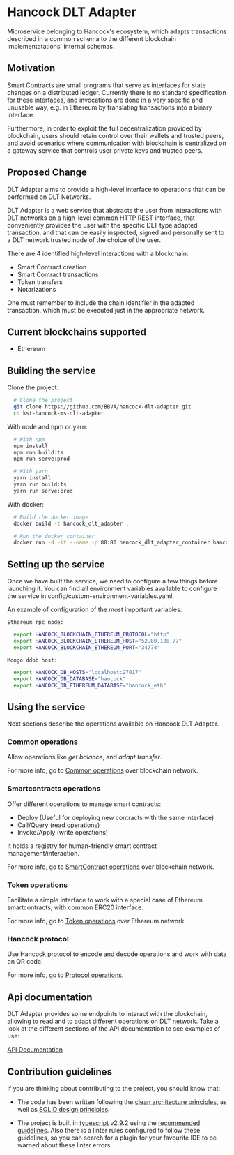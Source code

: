 # Hancock DLT Adapter

Microservice belonging to Hancock's ecosystem, which adapts transactions described in a common schema to the different blockchain implementatations' internal schemas.

## Motivation

Smart Contracts are small programs that serve as interfaces for state changes on a distributed ledger. Currently there is no standard specification for these interfaces, and invocations are done in a very specific and unusable way, e.g. in Ethereum by translating transactions into a binary interface.

Furthermore, in order to exploit the full decentralization provided by blockchain, users should retain control over their wallets and trusted peers, and avoid scenarios where communication with blockchain is centralized on a gateway service that controls user private keys and trusted peers.

## Proposed Change

DLT Adapter aims to provide a high-level interface to operations that can be performed on DLT Networks. 

DLT Adapter is a web service that abstracts the user from interactions with DLT networks on a high-level common HTTP REST interface, that conveniently provides the user with the specific DLT type adapted transaction, and that can be easily inspected, signed and personally sent to a DLT network trusted node of the choice of the user.

There are 4 identified high-level interactions with a blockchain:

 - Smart Contract creation
 - Smart Contract transactions
 - Token transfers
 - Notarizations

One must remember to include the chain identifier in the adapted transaction, which must be executed just in the appropriate network.

## Current blockchains supported

* Ethereum

## Building the service

Clone the project:
```bash
  # Clone the project 
  git clone https://github.com/BBVA/hancock-dlt-adapter.git
  cd kst-hancock-ms-dlt-adapter
```
With node and npm or yarn:
```bash
  # With npm
  npm install
  npm run build:ts
  npm run serve:prod

  # With yarn
  yarn install
  yarn run build:ts
  yarn run serve:prod
```
With docker:
```bash
  # Build the docker image
  docker build -t hancock_dlt_adapter .

  # Run the docker container
  docker run -d -it --name -p 80:80 hancock_dlt_adapter_container hancock_dlt_adapter
```
## Setting up the service

Once we have built the service, we need to configure a few things before launching it. You can find all environment variables available to configure the service in config/custom-environment-variables.yaml.

An example of configuration of the most important variables:

    Ethereum rpc node:
```bash
  export HANCOCK_BLOCKCHAIN_ETHEREUM_PROTOCOL="http"
  export HANCOCK_BLOCKCHAIN_ETHEREUM_HOST="52.80.128.77"
  export HANCOCK_BLOCKCHAIN_ETHEREUM_PORT="34774"
```
    Mongo ddbb host:
```bash
  export HANCOCK_DB_HOSTS="localhost:27017"
  export HANCOCK_DB_DATABASE="hancock"
  export HANCOCK_DB_ETHEREUM_DATABASE="hancock_eth"
```
## Using the service

Next sections describe the operations available on Hancock DLT Adapter.

### Common operations

Allow operations like <i>get balance</i>, and <i>adapt transfer</i>.

For more info, go to <a href="./Operations/Common/">Common operations</a> over blockchain network. 

### Smartcontracts operations

Offer different operations to manage smart contracts:
 - Deploy (Useful for deploying new contracts with the same interface)
 - Call/Query (read operations)
 - Invoke/Apply (write operations)

It holds a registry for human-friendly smart contract management/interaction.

For more info, go to <a href="./Operations/SmartContract/">SmartContract operations</a> over blockchain network. 

### Token operations

Facilitate a simple interface to work with a special case of Ethereum smartcontracts, with common ERC20 interface.

For more info, go to <a href="./Operations/Token/">Token operations</a> over Ethereum network. 

### Hancock protocol

Use Hancock protocol to encode and decode operations and work with data on QR code.

For more info, go to <a href="./Operations/Protocol/">Protocol operations</a>. 

## Api documentation

DLT Adapter provides some endpoints to interact with the blockchain, allowing to read and to adapt different operations on DLT network. Take a look at the different sections of the API documentation to see examples of use:

<a href="https://bbva.github.io/hancock-dlt-adapter/api.html">API Documentation</a>

## Contribution guidelines

If you are thinking about contributing to the project, you should know that:

- The code has been written following the [clean architecture principles](https://8thlight.com/blog/uncle-bob/2012/08/13/the-clean-architecture.html), as well as [SOLID design principles](https://es.wikipedia.org/wiki/SOLID).

- The project is built in [typescript](https://www.typescriptlang.org/) v2.9.2 using the [recommended guidelines](https://github.com/palantir/tslint/blob/master/src/configs/recommended.ts). Also there is a linter rules configured to follow these guidelines, so you can search for a plugin for your favourite IDE to be warned about these linter errors.
